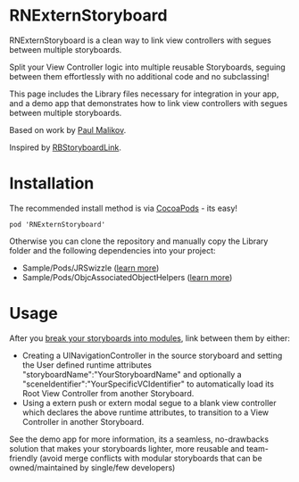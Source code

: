RNExternStoryboard
================

RNExternStoryboard is a clean way to link view controllers with segues between multiple storyboards.

Split your View Controller logic into multiple reusable Storyboards, seguing between them effortlessly with no additional code and no subclassing!

This page includes the Library files necessary for integration in your app, and a demo app that demonstrates how to link view controllers with segues between multiple storyboards.

Based on work by [Paul Malikov](https://github.com/vokilam/ExternStoryboard).

Inspired by [RBStoryboardLink](https://github.com/rob-brown/RBStoryboardLink).

Installation
================

The recommended install method is via [CocoaPods](http://cocoapods.org/) - its easy!

`pod 'RNExternStoryboard'`



Otherwise you can clone the repository and manually copy the Library folder and the following dependencies into your project:
- Sample/Pods/JRSwizzle ([learn more](https://github.com/rentzsch/jrswizzle))
- Sample/Pods/ObjcAssociatedObjectHelpers ([learn more](https://github.com/itsthejb/ObjcAssociatedObjectHelpers))

Usage
==============

After you [break your storyboards into modules](http://robsprogramknowledge.blogspot.com.br/2012/01/uistoryboard-best-practices.html), link between them by either:
- Creating a UINavigationController in the source storyboard and setting the User defined runtime attributes "storyboardName":"YourStoryboardName" and optionally a "sceneIdentifier":"YourSpecificVCIdentifier" to automatically load its Root View Controller from another Storyboard.
- Using a extern push or extern modal segue to a blank view controller which declares the above runtime attributes, to transition to a View Controller in another Storyboard.

See the demo app for more information, its a seamless, no-drawbacks solution that makes your storyboards lighter, more reusable and team-friendly (avoid merge conflicts with modular storyboards that can be owned/maintained by single/few developers)


